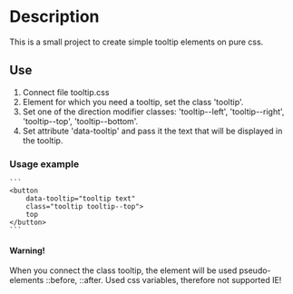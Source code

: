 # Description

This is a small project to create simple tooltip elements on pure css.

## Use

1) Connect file tooltip.css
2) Element for which you need a tooltip, set the class 'tooltip'.
3) Set one of the direction modifier classes: 'tooltip--left', 'tooltip--right', 'tooltip--top', 'tooltip--bottom'.
4) Set attribute 'data-tooltip' and pass it the text that will be displayed in the tooltip.

### Usage example
    ```
    <button
		data-tooltip="tooltip text"
		class="tooltip tooltip--top">
		top
	</button>
    ```
#### Warning!

When you connect the class tooltip, the element will be used pseudo-elements ::before, ::after.
Used css variables, therefore not supported IE!
